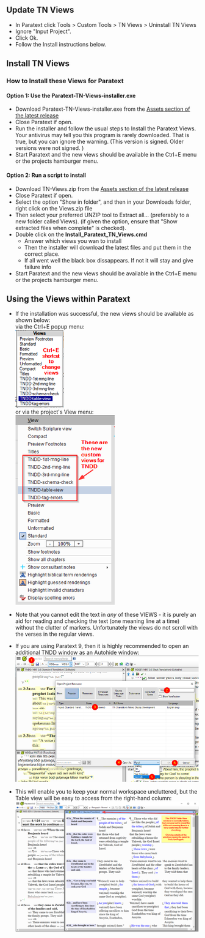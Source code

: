 ## Update TN Views<a id="update"></a>
- In Paratext click Tools > Custom Tools > TN Views > Uninstall TN Views
- Ignore "Input Project".
- Click Ok.
- Follow the Install instructions below.

## Install TN Views<a id="install"></a>

### How to Install these Views for Paratext

#### Option 1: Use the Paratext-TN-Views-installer.exe 
- Download Paratext-TN-Views-installer.exe from the [Assets section of the latest release](https://github.com/SILAsiaPub/PT-Views/releases/latest)
- Close Paratext if open.
- Run the installer and follow the usual steps to Install the Paratext Views. Your antivirus may tell you this program is rarely downloaded. That is true, but you can ignore the warning. (This version is signed. Older versions were not signed. )
- Start Paratext and the new views should be available in the Ctrl+E menu or the projects hamburger menu.

#### Option 2: Run a script to install
- Download TN-Views.zip from the [Assets section of the latest release](https://github.com/SILAsiaPub/PT-Views/releases/latest) 
- Close Paratext if open.
- Select the option "Show in folder", and then in your Downloads folder, right click on the Views.zip file
- Then select your preferred UNZIP tool to Extract all... (preferably to a new folder called Views).
   (if given the option, ensure that "Show extracted files when complete" is checked).
- Double click on the **Install_Paratext_TN_Views.cmd**
  - Answer which views you wan to install
  - Then the installer will download the latest files and put them in the correct place.
  - If all went well the black box dissappears. If not it will stay and give failure info
- Start Paratext and the new views should be available in the Ctrl+E menu or the projects hamburger menu.

## Using the Views within Paratext

- If the installation was successful, the new views should be available as shown below:
    <br/>via the Ctrl+E popup menu:
    <br/>![TNDD control e](../images/TNDD-ctrl-e.png)
    <br/>or via the project's View menu:
    <br/>![TNDD proj view list](../images/TNDD-proj-view-list.png)
  
- Note that you cannot edit the text in *any* of these VIEWS - it is purely an aid for reading and checking the text (one meaning line at a time) without the clutter of markers. Unfortunately the views do not scroll with the verses in the regular views.

- If you are using Paratext 9, then it is highly recommended to open an additional TNDD window as an Autohide window:
![TNDD-auto-hide-setup](../images/TNDD-auto-hide-setup.png)
- This will enable you to keep your normal workspace uncluttered, but the Table view will be easy to access from the right-hand column:
![TNDD table view](../images/TNDD-table-view.png)


